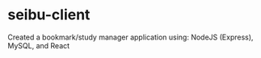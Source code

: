 # seibu-client
Created a bookmark/study manager application using: NodeJS (Express), MySQL, and React
